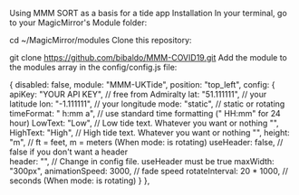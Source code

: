Using MMM SORT as a basis for a tide app
Installation
In your terminal, go to your MagicMirror's Module folder:

cd ~/MagicMirror/modules
Clone this repository:

git clone https://github.com/bibaldo/MMM-COVID19.git
Add the module to the modules array in the config/config.js file:

{
	disabled: false,
	module: "MMM-UKTide",
	position: "top_left",
	config: {
		apiKey: "YOUR API KEY",     // free from Admiralty
		lat: "51.111111",           // your latitude
		lon: "-1.111111",          // your longitude
		mode: "static",             // static or rotating
                timeFormat: "  h:mm a",     // use standard time formatting (" HH:mm" for 24 hour)
		LowText: "Low",             // Low tide text. Whatever you want or nothing "",
		HighText: "High",           // High tide text. Whatever you want or nothing "",
		height: "m",                // ft = feet, m = meters (When mode: is rotating)
		useHeader: false,           // false if you don't want a header      
		header: "",                 // Change in config file. useHeader must be true
		maxWidth: "300px",
		animationSpeed: 3000,       // fade speed
		rotateInterval: 20 * 1000,  // seconds (When mode: is rotating)
	}
},

 
